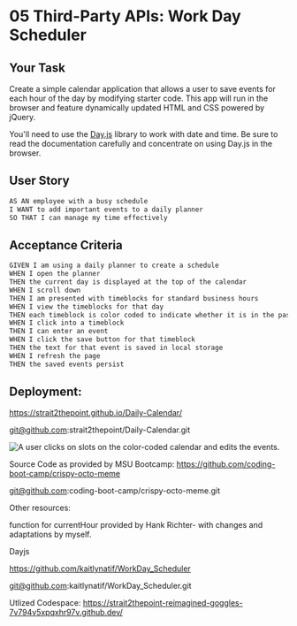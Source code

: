 # 05 Third-Party APIs: Work Day Scheduler

## Your Task

Create a simple calendar application that allows a user to save events for each hour of the day by modifying starter code. This app will run in the browser and feature dynamically updated HTML and CSS powered by jQuery.

You'll need to use the [Day.js](https://day.js.org/en/) library to work with date and time. Be sure to read the documentation carefully and concentrate on using Day.js in the browser.

## User Story

```md
AS AN employee with a busy schedule
I WANT to add important events to a daily planner
SO THAT I can manage my time effectively
```

## Acceptance Criteria

```md
GIVEN I am using a daily planner to create a schedule
WHEN I open the planner
THEN the current day is displayed at the top of the calendar
WHEN I scroll down
THEN I am presented with timeblocks for standard business hours
WHEN I view the timeblocks for that day
THEN each timeblock is color coded to indicate whether it is in the past, present, or future
WHEN I click into a timeblock
THEN I can enter an event
WHEN I click the save button for that timeblock
THEN the text for that event is saved in local storage
WHEN I refresh the page
THEN the saved events persist
```
## Deployment:
 https://strait2thepoint.github.io/Daily-Calendar/

 git@github.com:strait2thepoint/Daily-Calendar.git

<!-- @TODO: create ticket to review/update image) -->
![A user clicks on slots on the color-coded calendar and edits the events.](./Assets/05-third-party-apis-homework-demo.gif)


Source Code as provided by MSU Bootcamp:
https://github.com/coding-boot-camp/crispy-octo-meme

git@github.com:coding-boot-camp/crispy-octo-meme.git


Other resources:

function for currentHour provided by Hank Richter- with changes and adaptations by myself.

Dayjs 

https://github.com/kaitlynatif/WorkDay_Scheduler

git@github.com:kaitlynatif/WorkDay_Scheduler.git

Utlized Codespace: https://strait2thepoint-reimagined-goggles-7v794v5xpqxhr97v.github.dev/

